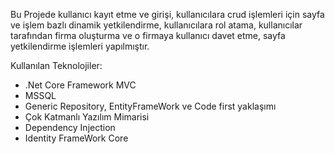 Bu Projede kullanıcı kayıt etme ve girişi, kullanıcılara crud işlemleri için sayfa ve işlem bazlı dinamik yetkilendirme, kullanıcılara rol atama, kullanıcılar tarafından firma oluşturma ve o firmaya kullanıcı davet etme, sayfa yetkilendirme işlemleri yapılmıştır.

Kullanılan Teknolojiler:

* .Net Core Framework MVC
* MSSQL
* Generic Repository, EntityFrameWork ve Code first yaklaşımı
* Çok Katmanlı Yazılım Mimarisi
* Dependency Injection
* Identity FrameWork Core
